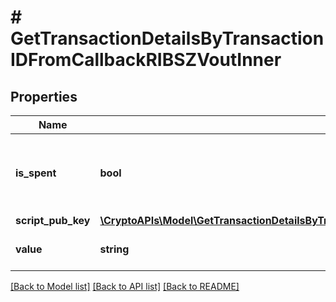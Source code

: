 # # GetTransactionDetailsByTransactionIDFromCallbackRIBSZVoutInner

## Properties

Name | Type | Description | Notes
------------ | ------------- | ------------- | -------------
**is_spent** | **bool** | Defines whether the transaction output has been spent or not. |
**script_pub_key** | [**\CryptoAPIs\Model\GetTransactionDetailsByTransactionIDFromCallbackRIBSZVoutInnerScriptPubKey**](GetTransactionDetailsByTransactionIDFromCallbackRIBSZVoutInnerScriptPubKey.md) |  |
**value** | **string** | Represents the specific amount. |

[[Back to Model list]](../../README.md#models) [[Back to API list]](../../README.md#endpoints) [[Back to README]](../../README.md)
